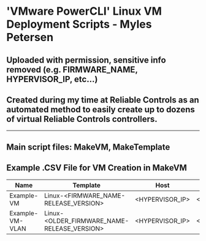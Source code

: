 
# 'VMware PowerCLI' Linux VM Deployment Scripts - Myles Petersen
## Uploaded with permission, sensitive info removed (e.g. FIRMWARE_NAME, HYPERVISOR_IP, etc...) 


## Created during my time at Reliable Controls as an automated method to easily create up to dozens of virtual Reliable Controls controllers. 

---

## Main script files: MakeVM, MakeTemplate

## Example .CSV File for VM Creation in MakeVM

| Name | Template | Host | Datastore | IpAddr | Device | Port | SerialNum | Database | PortGroup | Folder | CPULimitMHz | CPUReservedMHz | TotalRAMGB | PercentRAMReserved | SubnetMask | Gateway |
| - | - | - | - | - | - | - | - | - | - | - | - | - | - | - | - | - |
| Example-VM | Linux-<FIRMWARE_NAME-RELEASE_VERSION> | <HYPERVISOR_IP> | <DATASTORE_NAME> | 192.168.#.# | 1000 | <PORT #> | EX-1 | ..\Database\example.db |  | Myles | 750 | 250 | 0.5 | 100 |  |  |
| Example-VM-VLAN | Linux-<OLDER_FIRMWARE_NAME-RELEASE_VERSION> | <HYPERVISOR_IP> | <DATASTORE_NAME> | 192.168.#.# | 2000 | <PORT #> | EX-1 | ..\Database\example.db | VLAN-# | Myles | 1000 | 500 | 1 | 0 | /21 | <GATEWAY_ADDRESS> |


